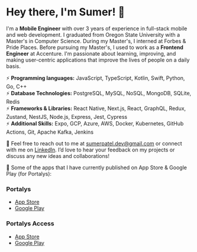# Hey there, I'm Sumer! 👋

I'm a **Mobile Engineer** with over 3 years of experience in full-stack mobile and web development. I graduated from Oregon State University with a Master's in Computer Science. During my Master's, I interned at Forbes & Pride Places. Before pursuing my Master's, I used to work as a **Frontend Engineer** at Accenture. I'm passionate about learning, improving, and making user-centric applications that improve the lives of people on a daily basis.

⚡ **Programming languages:** JavaScript, TypeScript, Kotlin, Swift, Python, Go, C++\
⚡ **Database Technologies:** PostgreSQL, MySQL, NoSQL, MongoDB, SQLite, Redis\
⚡ **Frameworks & Libraries:** React Native, Next.js, React, GraphQL, Redux, Zustand, NestJS, Node.js, Express, Jest, Cypress\
⚡ **Additional Skills:** Expo, GCP, Azure, AWS, Docker, Kubernetes, GitHub Actions, Git, Apache Kafka, Jenkins

💬 Feel free to reach out to me at sumerpatel.dev@gmail.com or connect with me on [LinkedIn](https://www.linkedin.com/in/patelsum/). I’d love to hear your feedback on my projects or discuss any new ideas and collaborations!

📱 Some of the apps that I have currently published on App Store & Google Play (for Portalys):

### Portalys 
- [App Store](https://apps.apple.com/us/app/portalys-whats-the-move/id6670410649)
- [Google Play](https://play.google.com/store/apps/details?id=com.portalys.mobile&hl=en_US)

### Portalys Access
- [App Store](https://apps.apple.com/us/app/portalys-access/id6476797013)
- [Google Play](https://play.google.com/store/apps/details?id=com.portalys.access&hl=en_US)
